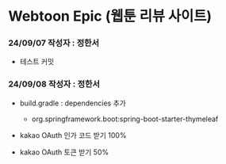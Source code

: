 # Webtoon Epic (웹툰 리뷰 사이트) 

### 24/09/07 작성자 : 정한서

- 테스트 커밋

### 24/09/08 작성자 : 정한서

- build.gradle : dependencies 추가

    - org.springframework.boot:spring-boot-starter-thymeleaf

- kakao OAuth 인가 코드 받기 100%

- kakao OAuth 토큰 받기 50%